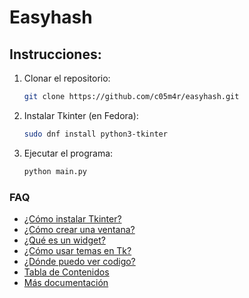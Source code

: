 # Easyhash

## Instrucciones:
1. Clonar el repositorio:
    ``` bash
    git clone https://github.com/c05m4r/easyhash.git
    ```
2. Instalar Tkinter (en Fedora):
    ``` bash
    sudo dnf install python3-tkinter
    ```
3. Ejecutar el programa:
    ``` bash
    python main.py
    ```
### FAQ
* [¿Cómo instalar Tkinter?](https://tkdocs.com/tutorial/install.html)
* [¿Cómo crear una ventana?](https://tkdocs.com/tutorial/install.html#helloworld)
* [¿Qué es un widget?](https://tkdocs.com/tutorial/concepts.html)
* [¿Cómo usar temas en Tk?](https://tkdocs.com/tutorial/styles.html)
* [¿Dónde puedo ver codigo?](https://github.com/roseman/tkdocs)
* [Tabla de Contenidos](https://tkdocs.com/shipman/)
* [Más documentación](https://www.tcl.tk/man/tcl8.6/contents.html)

